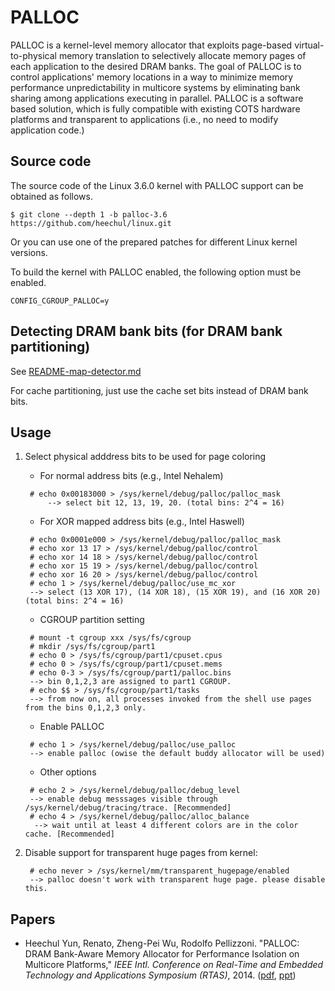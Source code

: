 # PALLOC

PALLOC is a kernel-level memory allocator that exploits page-based virtual-to-physical memory translation to selectively allocate memory pages of each application to the desired DRAM banks. The goal of PALLOC is to control applications' memory locations in a way to minimize memory performance unpredictability in multicore systems by eliminating bank sharing among applications executing in parallel. PALLOC is a software based solution, which is fully compatible with existing COTS hardware platforms and transparent to applications (i.e., no need to modify application code.)

## Source code

The source code of the Linux 3.6.0 kernel with PALLOC support can be obtained as follows.

    $ git clone --depth 1 -b palloc-3.6 https://github.com/heechul/linux.git

Or you can use one of the prepared patches for different Linux kernel versions.

To build the kernel with PALLOC enabled, the following option must be enabled.

    CONFIG_CGROUP_PALLOC=y

## Detecting DRAM bank bits (for DRAM bank partitioning)

See [README-map-detector.md](./README-map-detector.md)

For cache partitioning, just use the cache set bits instead of DRAM bank bits.

## Usage

1. Select physical adddress bits to be used for page coloring

   - For normal address bits (e.g., Intel Nehalem)
   ```
	# echo 0x00183000 > /sys/kernel/debug/palloc/palloc_mask
        --> select bit 12, 13, 19, 20. (total bins: 2^4 = 16)
   ```
   - For XOR mapped address bits (e.g., Intel Haswell) 
   ```
	# echo 0x0001e000 > /sys/kernel/debug/palloc/palloc_mask
	# echo xor 13 17 > /sys/kernel/debug/palloc/control
	# echo xor 14 18 > /sys/kernel/debug/palloc/control
	# echo xor 15 19 > /sys/kernel/debug/palloc/control
	# echo xor 16 20 > /sys/kernel/debug/palloc/control
	# echo 1 > /sys/kernel/debug/palloc/use_mc_xor
	--> select (13 XOR 17), (14 XOR 18), (15 XOR 19), and (16 XOR 20) (total bins: 2^4 = 16)
   ```      
   - CGROUP partition setting
   ```
	# mount -t cgroup xxx /sys/fs/cgroup
	# mkdir /sys/fs/cgroup/part1
	# echo 0 > /sys/fs/cgroup/part1/cpuset.cpus
	# echo 0 > /sys/fs/cgroup/part1/cpuset.mems
	# echo 0-3 > /sys/fs/cgroup/part1/palloc.bins
	--> bin 0,1,2,3 are assigned to part1 CGROUP.
	# echo $$ > /sys/fs/cgroup/part1/tasks
	--> from now on, all processes invoked from the shell use pages from the bins 0,1,2,3 only.
   ```
   - Enable PALLOC
   ```
	# echo 1 > /sys/kernel/debug/palloc/use_palloc
	--> enable palloc (owise the default buddy allocator will be used)
   ```
   - Other options
   ```
	# echo 2 > /sys/kernel/debug/palloc/debug_level  
	--> enable debug messsages visible through /sys/kernel/debug/tracing/trace. [Recommended]
	# echo 4 > /sys/kernel/debug/palloc/alloc_balance
	 --> wait until at least 4 different colors are in the color cache. [Recommended]
   ```
2. Disable support for transparent huge pages from kernel:
   ```
	# echo never > /sys/kernel/mm/transparent_hugepage/enabled
	--> palloc doesn't work with transparent huge page. please disable this.
   ```
	 
## Papers

* Heechul Yun, Renato, Zheng-Pei Wu, Rodolfo Pellizzoni. "PALLOC: DRAM Bank-Aware Memory Allocator for Performance Isolation on Multicore Platforms," _IEEE Intl. Conference on Real-Time and Embedded Technology and Applications Symposium (RTAS)_, 2014. ([pdf](http://www.ittc.ku.edu/~heechul/papers/palloc-rtas2014.pdf), [ppt](http://www.slideshare.net/saiparan/palloc-rtas2014))
